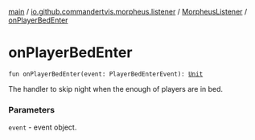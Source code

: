 [main](../../index.md) / [io.github.commandertvis.morpheus.listener](../index.md) / [MorpheusListener](index.md) / [onPlayerBedEnter](./on-player-bed-enter.md)

# onPlayerBedEnter

`fun onPlayerBedEnter(event: PlayerBedEnterEvent): `[`Unit`](https://kotlinlang.org/api/latest/jvm/stdlib/kotlin/-unit/index.html)

The handler to skip night when the enough of players are in bed.

### Parameters

`event` - event object.